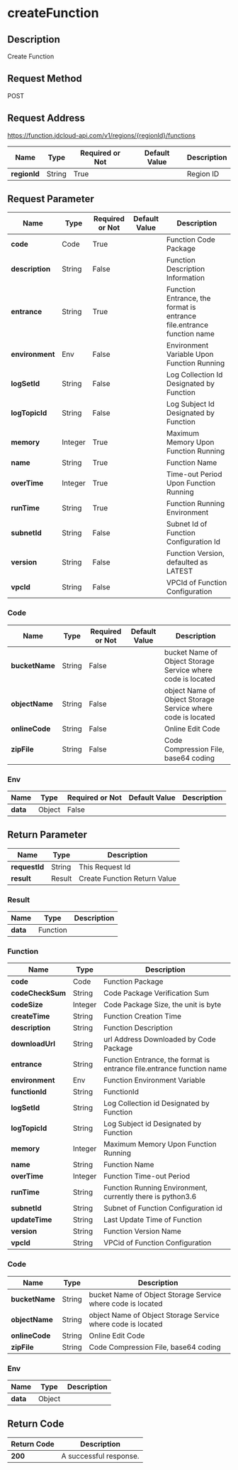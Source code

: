 # createFunction


## Description
Create Function

## Request Method
POST

## Request Address
https://function.jdcloud-api.com/v1/regions/{regionId}/functions

|Name|Type|Required or Not|Default Value|Description|
|---|---|---|---|---|
|**regionId**|String|True| |Region ID|

## Request Parameter
|Name|Type|Required or Not|Default Value|Description|
|---|---|---|---|---|
|**code**|Code|True| |Function Code Package|
|**description**|String|False| |Function Description Information|
|**entrance**|String|True| |Function Entrance, the format is entrance file.entrance function name|
|**environment**|Env|False| |Environment Variable Upon Function Running|
|**logSetId**|String|False| |Log Collection Id Designated by Function|
|**logTopicId**|String|False| |Log Subject Id Designated by Function|
|**memory**|Integer|True| |Maximum Memory Upon Function Running|
|**name**|String|True| |Function Name|
|**overTime**|Integer|True| |Time-out Period Upon Function Running|
|**runTime**|String|True| |Function Running Environment|
|**subnetId**|String|False| |Subnet Id of Function Configuration Id|
|**version**|String|False| |Function Version, defaulted as LATEST|
|**vpcId**|String|False| |VPCId of Function Configuration|

### Code
|Name|Type|Required or Not|Default Value|Description|
|---|---|---|---|---|
|**bucketName**|String|False| |bucket Name of Object Storage Service where code is located|
|**objectName**|String|False| |object Name of Object Storage Service where code is located|
|**onlineCode**|String|False| |Online Edit Code|
|**zipFile**|String|False| |Code Compression File, base64 coding|
### Env
|Name|Type|Required or Not|Default Value|Description|
|---|---|---|---|---|
|**data**|Object|False| | |

## Return Parameter
|Name|Type|Description|
|---|---|---|
|**requestId**|String|This Request Id|
|**result**|Result|Create Function Return Value|

### Result
|Name|Type|Description|
|---|---|---|
|**data**|Function| |
### Function
|Name|Type|Description|
|---|---|---|
|**code**|Code|Function Package|
|**codeCheckSum**|String|Code Package Verification Sum|
|**codeSize**|Integer|Code Package Size, the unit is byte|
|**createTime**|String|Function Creation Time|
|**description**|String|Function Description|
|**downloadUrl**|String|url Address Downloaded by Code Package|
|**entrance**|String|Function Entrance, the format is entrance file.entrance function name|
|**environment**|Env|Function Environment Variable|
|**functionId**|String|FunctionId|
|**logSetId**|String|Log Collection id Designated by Function|
|**logTopicId**|String|Log Subject id Designated by Function|
|**memory**|Integer|Maximum Memory Upon Function Running|
|**name**|String|Function Name|
|**overTime**|Integer|Function Time-out Period|
|**runTime**|String|Function Running Environment, currently there is python3.6|
|**subnetId**|String|Subnet of Function Configuration id|
|**updateTime**|String|Last Update Time of Function|
|**version**|String|Function Version Name|
|**vpcId**|String|VPCid of Function Configuration|
### Code
|Name|Type|Description|
|---|---|---|
|**bucketName**|String|bucket Name of Object Storage Service where code is located|
|**objectName**|String|object Name of Object Storage Service where code is located|
|**onlineCode**|String|Online Edit Code|
|**zipFile**|String|Code Compression File, base64 coding|
### Env
|Name|Type|Description|
|---|---|---|
|**data**|Object| |

## Return Code
|Return Code|Description|
|---|---|
|**200**|A successful response.|
